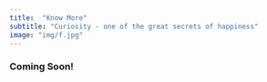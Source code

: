 ```yaml
---
title:  "Know More"
subtitle: "Curiosity - one of the great secrets of happiness"
image: "img/f.jpg"
---
```


### Coming Soon!
